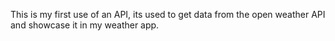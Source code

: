 This is my first use of an API, its used to get data from the open weather API and showcase it in my weather app.